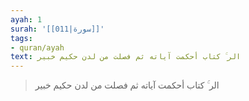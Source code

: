 ```yaml
---
ayah: 1
surah: '[[011|سورة]]'
tags:
- quran/ayah
text: الر ۚ كتاب أحكمت آياته ثم فصلت من لدن حكيم خبير
---
```

> الر ۚ كتاب أحكمت آياته ثم فصلت من لدن حكيم خبير
